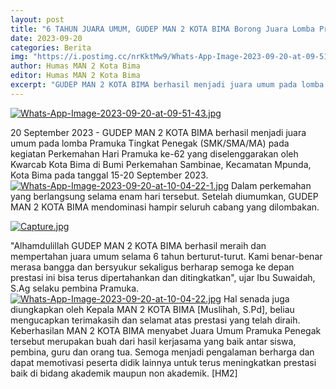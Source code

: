 ```yaml
---
layout: post
title: "6 TAHUN JUARA UMUM, GUDEP MAN 2 KOTA BIMA Borong Juara Lomba Pramuka ke-62 Tingkat Kota Bima"
date: 2023-09-20
categories: Berita
img: "https://i.postimg.cc/nrKktMw9/Whats-App-Image-2023-09-20-at-09-51-43-1.jpg"
author: Humas MAN 2 Kota Bima
editor: Humas MAN 2 Kota Bima
excerpt: "GUDEP MAN 2 KOTA BIMA berhasil menjadi juara umum pada lomba Pramuka Tingkat Penegak (SMK/SMA/MA) pada kegiatan Perkemahan Hari Pramuka ke-62 yang diselenggarakan oleh Kwarcab Kota Bima di Bumi Perkemahan Sambinae, Kecamatan Mpunda, Kota Bima pada tanggal  15-20 September 2023."
---
```

[![Whats-App-Image-2023-09-20-at-09-51-43.jpg](https://i.postimg.cc/gcLQTDz1/Whats-App-Image-2023-09-20-at-09-51-43.jpg)](https://postimg.cc/G9rXBvsj)

20 September 2023 - GUDEP MAN 2 KOTA BIMA berhasil menjadi juara umum pada lomba Pramuka Tingkat Penegak (SMK/SMA/MA) pada kegiatan Perkemahan Hari Pramuka ke-62 yang diselenggarakan oleh Kwarcab Kota Bima di Bumi Perkemahan Sambinae, Kecamatan Mpunda, Kota Bima pada tanggal  15-20 September 2023.
[![Whats-App-Image-2023-09-20-at-10-04-22-1.jpg](https://i.postimg.cc/7ZhWSMWB/Whats-App-Image-2023-09-20-at-10-04-22-1.jpg)](https://postimg.cc/YvcRHgkg)
Dalam perkemahan yang berlangsung selama enam hari tersebut. Setelah diumumkan, GUDEP MAN 2 KOTA BIMA mendominasi hampir seluruh cabang yang dilombakan.

[![Capture.jpg](https://i.postimg.cc/76HsY30M/Capture.jpg)](https://postimg.cc/t1ctBVrY)

"Alhamdulillah GUDEP MAN 2 KOTA BIMA berhasil meraih dan mempertahan juara umum selama 6 tahun berturut-turut. Kami benar-benar merasa bangga dan bersyukur sekaligus berharap semoga ke depan prestasi ini bisa terus dipertahankan dan ditingkatkan", ujar Ibu Suwaidah, S.Ag selaku pembina Pramuka.
[![Whats-App-Image-2023-09-20-at-10-04-22.jpg](https://i.postimg.cc/sx8Zqz3G/Whats-App-Image-2023-09-20-at-10-04-22.jpg)](https://postimg.cc/FkyRk2dh)
Hal senada juga diungkapkan oleh Kepala MAN 2 KOTA BIMA [Muslihah, S.Pd], beliau mengucapkan terimakasih dan selamat atas prestasi yang telah diraih. Keberhasilan MAN 2 KOTA BIMA menyabet Juara Umum Pramuka Penegak tersebut merupakan buah dari hasil kerjasama yang baik antar siswa, pembina, guru dan orang tua. Semoga menjadi pengalaman berharga dan dapat memotivasi peserta didik lainnya untuk terus meningkatkan prestasi baik di bidang akademik maupun non akademik. [HM2]
